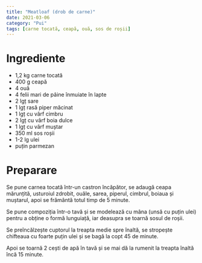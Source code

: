 ```yaml
---
title: "Meatloaf (drob de carne)"
date: 2021-03-06
category: "Pui"
tags: [carne tocată, ceapă, ouă, sos de roșii]
---
```


# Ingrediente
* 1,2 kg carne tocată
* 400 g ceapă
* 4 ouă
* 4 felii mari de pâine înmuiate în lapte
* 2 lgț sare
* 1 lgț rasă piper măcinat
* 1 lgț cu vârf cimbru
* 2 lgț cu vârf boia dulce
* 1 lgț cu vârf muștar
* 350 ml sos roșii
* 1-2 lg ulei
* puțin parmezan

# Preparare
Se pune carnea tocată într-un castron încăpător, se adaugă ceapa mărunțită, usturoiul zdrobit, ouăle, sarea, piperul, cimbrul, boiaua și muștarul, apoi se frământă totul timp de 5 minute.

Se pune compoziția într-o tavă și se modelează cu mâna (unsă cu puțin ulei) pentru a obține o formă lunguiață, iar deasupra se toarnă sosul de roșii.

Se preîncălzește cuptorul la treapta medie spre înaltă, se stropește chifteaua cu foarte puțin ulei și se bagă la copt 45 de minute.

Apoi se toarnă 2 cești de apă în tavă și se mai dă la rumenit la treapta înaltă încă 15 minute.
